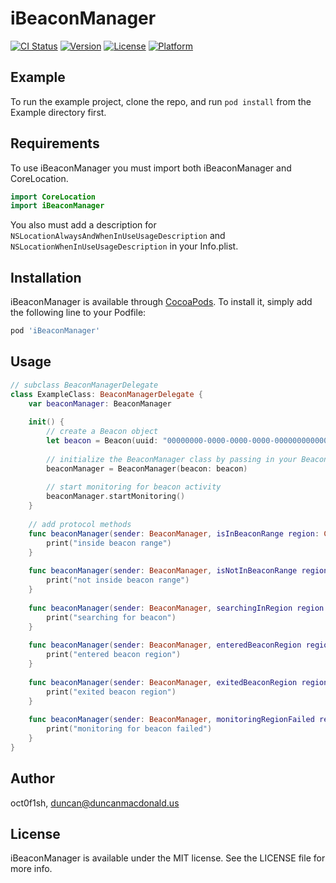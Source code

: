 # iBeaconManager

[![CI Status](https://img.shields.io/travis/oct0f1sh/iBeaconManager.svg?style=flat)](https://travis-ci.org/oct0f1sh/iBeaconManager)
[![Version](https://img.shields.io/cocoapods/v/iBeaconManager.svg?style=flat)](https://cocoapods.org/pods/iBeaconManager)
[![License](https://img.shields.io/cocoapods/l/iBeaconManager.svg?style=flat)](https://cocoapods.org/pods/iBeaconManager)
[![Platform](https://img.shields.io/cocoapods/p/iBeaconManager.svg?style=flat)](https://cocoapods.org/pods/iBeaconManager)

## Example

To run the example project, clone the repo, and run `pod install` from the Example directory first.

## Requirements

To use iBeaconManager you must import both iBeaconManager and CoreLocation.
```swift
import CoreLocation
import iBeaconManager
```
You also must add a description for  `NSLocationAlwaysAndWhenInUseUsageDescription` and `NSLocationWhenInUseUsageDescription` in your Info.plist.

## Installation

iBeaconManager is available through [CocoaPods](https://cocoapods.org). To install
it, simply add the following line to your Podfile:

```ruby
pod 'iBeaconManager'
```

## Usage

```swift
// subclass BeaconManagerDelegate
class ExampleClass: BeaconManagerDelegate {
    var beaconManager: BeaconManager
    
    init() {
        // create a Beacon object
        let beacon = Beacon(uuid: "00000000-0000-0000-0000-000000000000", major: 1234, minor: 5678, identifier: "example beacon")
        
        // initialize the BeaconManager class by passing in your Beacon object
        beaconManager = BeaconManager(beacon: beacon)
        
        // start monitoring for beacon activity
        beaconManager.startMonitoring()
    }
    
    // add protocol methods
    func beaconManager(sender: BeaconManager, isInBeaconRange region: CLRegion) {
        print("inside beacon range")
    }
    
    func beaconManager(sender: BeaconManager, isNotInBeaconRange region: CLRegion) {
        print("not inside beacon range")
    }
    
    func beaconManager(sender: BeaconManager, searchingInRegion region: CLRegion) {
        print("searching for beacon")
    }
    
    func beaconManager(sender: BeaconManager, enteredBeaconRegion region: CLRegion) {
        print("entered beacon region")
    }
    
    func beaconManager(sender: BeaconManager, exitedBeaconRegion region: CLRegion) {
        print("exited beacon region")
    }
    
    func beaconManager(sender: BeaconManager, monitoringRegionFailed region: CLRegion, withError error: Error) {
        print("monitoring for beacon failed")
    }
}
```


## Author

oct0f1sh, duncan@duncanmacdonald.us

## License

iBeaconManager is available under the MIT license. See the LICENSE file for more info.
